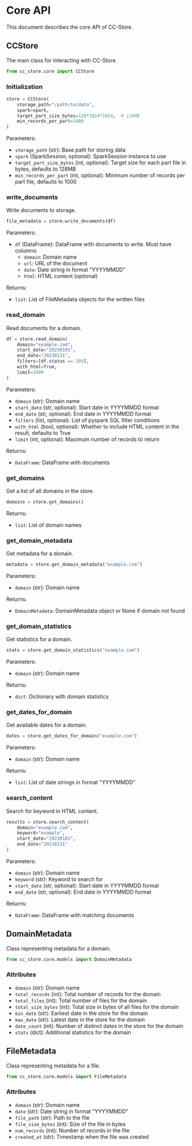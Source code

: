# Core API

This document describes the core API of CC-Store.

## CCStore

The main class for interacting with CC-Store.

```python
from cc_store.core import CCStore
```

### Initialization

```python
store = CCStore(
    storage_path="/path/to/data",
    spark=spark,
    target_part_size_bytes=128*1024*1024,  # 128MB
    min_records_per_part=1000
)
```

Parameters:
- `storage_path` (str): Base path for storing data
- `spark` (SparkSession, optional): SparkSession instance to use
- `target_part_size_bytes` (int, optional): Target size for each part file in bytes, defaults to 128MB
- `min_records_per_part` (int, optional): Minimum number of records per part file, defaults to 1000

### write_documents

Write documents to storage.

```python
file_metadata = store.write_documents(df)
```

Parameters:
- `df` (DataFrame): DataFrame with documents to write. Must have columns:
  - `domain`: Domain name
  - `url`: URL of the document
  - `date`: Date string in format "YYYYMMDD"
  - `html`: HTML content (optional)

Returns:
- `list`: List of FileMetadata objects for the written files

### read_domain

Read documents for a domain.

```python
df = store.read_domain(
    domain="example.com",
    start_date="20230101",
    end_date="20230131",
    filters=[df.status == 200],
    with_html=True,
    limit=1000
)
```

Parameters:
- `domain` (str): Domain name
- `start_date` (str, optional): Start date in YYYYMMDD format
- `end_date` (str, optional): End date in YYYYMMDD format
- `filters` (list, optional): List of pyspark SQL filter conditions
- `with_html` (bool, optional): Whether to include HTML content in the result, defaults to True
- `limit` (int, optional): Maximum number of records to return

Returns:
- `DataFrame`: DataFrame with documents

### get_domains

Get a list of all domains in the store.

```python
domains = store.get_domains()
```

Returns:
- `list`: List of domain names

### get_domain_metadata

Get metadata for a domain.

```python
metadata = store.get_domain_metadata("example.com")
```

Parameters:
- `domain` (str): Domain name

Returns:
- `DomainMetadata`: DomainMetadata object or None if domain not found

### get_domain_statistics

Get statistics for a domain.

```python
stats = store.get_domain_statistics("example.com")
```

Parameters:
- `domain` (str): Domain name

Returns:
- `dict`: Dictionary with domain statistics

### get_dates_for_domain

Get available dates for a domain.

```python
dates = store.get_dates_for_domain("example.com")
```

Parameters:
- `domain` (str): Domain name

Returns:
- `list`: List of date strings in format "YYYYMMDD"

### search_content

Search for keyword in HTML content.

```python
results = store.search_content(
    domain="example.com",
    keyword="example",
    start_date="20230101",
    end_date="20230131"
)
```

Parameters:
- `domain` (str): Domain name
- `keyword` (str): Keyword to search for
- `start_date` (str, optional): Start date in YYYYMMDD format
- `end_date` (str, optional): End date in YYYYMMDD format

Returns:
- `DataFrame`: DataFrame with matching documents

## DomainMetadata

Class representing metadata for a domain.

```python
from cc_store.core.models import DomainMetadata
```

### Attributes

- `domain` (str): Domain name
- `total_records` (int): Total number of records for the domain
- `total_files` (int): Total number of files for the domain
- `total_size_bytes` (int): Total size in bytes of all files for the domain
- `min_date` (str): Earliest date in the store for the domain
- `max_date` (str): Latest date in the store for the domain
- `date_count` (int): Number of distinct dates in the store for the domain
- `stats` (dict): Additional statistics for the domain

## FileMetadata

Class representing metadata for a file.

```python
from cc_store.core.models import FileMetadata
```

### Attributes

- `domain` (str): Domain name
- `date` (str): Date string in format "YYYYMMDD"
- `file_path` (str): Path to the file
- `file_size_bytes` (int): Size of the file in bytes
- `num_records` (int): Number of records in the file
- `created_at` (str): Timestamp when the file was created 
